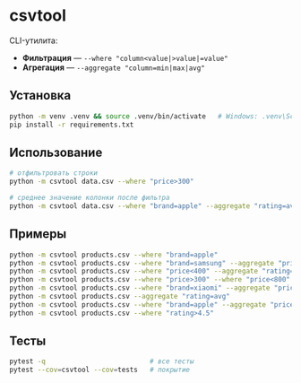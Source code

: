# csvtool

CLI-утилита:  
* **Фильтрация** — `--where "column<value|>value|=value"`  
* **Агрегация** — `--aggregate "column=min|max|avg"`

## Установка
```bash
python -m venv .venv && source .venv/bin/activate   # Windows: .venv\Scripts\activate
pip install -r requirements.txt
```

## Использование
```bash
# отфильтровать строки
python -m csvtool data.csv --where "price>300"

# среднее значение колонки после фильтра
python -m csvtool data.csv --where "brand=apple" --aggregate "rating=avg"
```

## Примеры
```bash
python -m csvtool products.csv --where "brand=apple"
python -m csvtool products.csv --where "brand=samsung" --aggregate "price=avg"
python -m csvtool products.csv --where "price<400" --aggregate "rating=max"
python -m csvtool products.csv --where "price>300" --where "price<800"
python -m csvtool products.csv --where "brand=xiaomi" --aggregate "price=min"
python -m csvtool products.csv --aggregate "rating=avg"
python -m csvtool products.csv --where "brand=apple" --aggregate "price=max"
python -m csvtool products.csv --where "rating>4.5"
```

## Тесты
```bash
pytest -q                          # все тесты
pytest --cov=csvtool --cov=tests   # покрытие
```